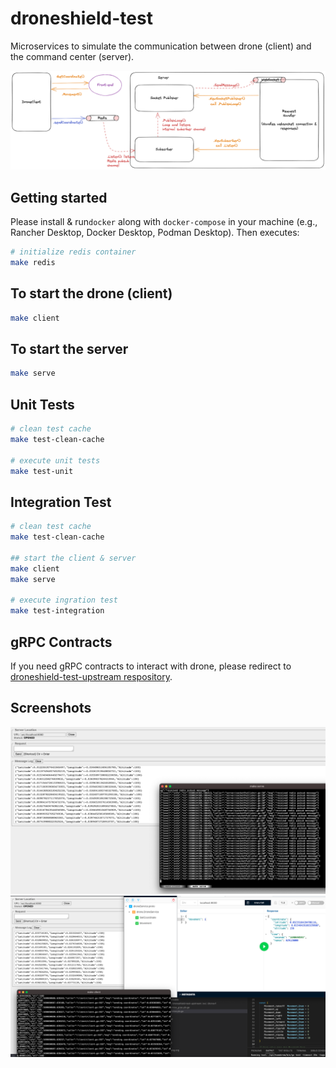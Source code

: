# droneshield-test

Microservices to simulate the communication between drone (client) and the command center (server).

![](./doc/images/architecture.excalidraw.png)

## Getting started

Please install & run`docker` along with `docker-compose` in your machine (e.g., Rancher Desktop, Docker Desktop, Podman Desktop). Then executes:

```bash
# initialize redis container
make redis
```

## To start the drone (client)
```bash
make client
```

## To start the server
```bash
make serve
```

## Unit Tests
```bash
# clean test cache
make test-clean-cache

# execute unit tests
make test-unit
```

## Integration Test
```bash
# clean test cache
make test-clean-cache

## start the client & server
make client
make serve

# execute ingration test
make test-integration
```

## gRPC Contracts

If you need gRPC contracts to interact with drone, please redirect to [droneshield-test-upstream respository](https://github.com/jasonkwh/droneshield-test-upstream).

## Screenshots

![](./doc/images/screenshot1.png)
![](./doc/images/screenshot2.png)